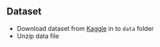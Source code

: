 ## Dataset

- Download dataset from [Kaggle](https://www.kaggle.com/datasets/puneet6060/intel-image-classification/data) in to `data` folder
- Unzip data file